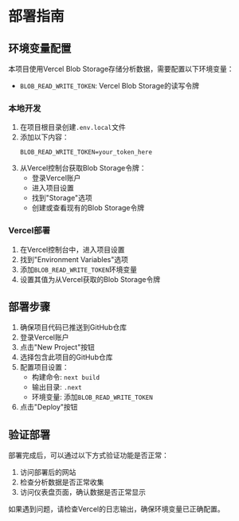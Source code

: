 # 部署指南

## 环境变量配置

本项目使用Vercel Blob Storage存储分析数据，需要配置以下环境变量：

- `BLOB_READ_WRITE_TOKEN`: Vercel Blob Storage的读写令牌

### 本地开发

1. 在项目根目录创建`.env.local`文件
2. 添加以下内容：
   ```
   BLOB_READ_WRITE_TOKEN=your_token_here
   ```
3. 从Vercel控制台获取Blob Storage令牌：
   - 登录Vercel账户
   - 进入项目设置
   - 找到"Storage"选项
   - 创建或查看现有的Blob Storage令牌

### Vercel部署

1. 在Vercel控制台中，进入项目设置
2. 找到"Environment Variables"选项
3. 添加`BLOB_READ_WRITE_TOKEN`环境变量
4. 设置其值为从Vercel获取的Blob Storage令牌

## 部署步骤

1. 确保项目代码已推送到GitHub仓库
2. 登录Vercel账户
3. 点击"New Project"按钮
4. 选择包含此项目的GitHub仓库
5. 配置项目设置：
   - 构建命令: `next build`
   - 输出目录: `.next`
   - 环境变量: 添加`BLOB_READ_WRITE_TOKEN`
6. 点击"Deploy"按钮

## 验证部署

部署完成后，可以通过以下方式验证功能是否正常：

1. 访问部署后的网站
2. 检查分析数据是否正常收集
3. 访问仪表盘页面，确认数据是否正常显示

如果遇到问题，请检查Vercel的日志输出，确保环境变量已正确配置。